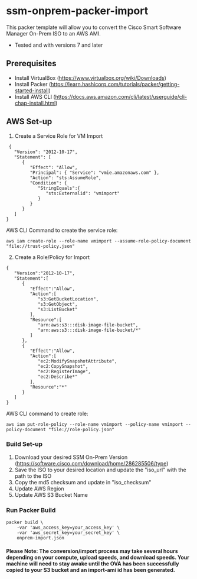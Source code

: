 # ssm-onprem-packer-import

This packer template will allow you to convert the Cisco Smart Software Manager On-Prem ISO to an AWS AMI.
* Tested and with versions 7 and later

## Prerequisites

- Install VirtualBox (https://www.virtualbox.org/wiki/Downloads)
- Install Packer (https://learn.hashicorp.com/tutorials/packer/getting-started-install)
- Install AWS CLI (https://docs.aws.amazon.com/cli/latest/userguide/cli-chap-install.html)

## AWS Set-up

1. Create a Service Role for VM Import
```
 {
   "Version": "2012-10-17",
   "Statement": [
      {
         "Effect": "Allow",
         "Principal": { "Service": "vmie.amazonaws.com" },
         "Action": "sts:AssumeRole",
         "Condition": {
            "StringEquals":{
               "sts:Externalid": "vmimport"
            }
         }
      }
   ]
}
```
AWS CLI Command to create the service role:
```
aws iam create-role --role-name vmimport --assume-role-policy-document "file://trust-policy.json"
```

2. Create a Role/Policy for Import
```
{
   "Version":"2012-10-17",
   "Statement":[
      {
         "Effect":"Allow",
         "Action":[
            "s3:GetBucketLocation",
            "s3:GetObject",
            "s3:ListBucket"
         ],
         "Resource":[
            "arn:aws:s3:::disk-image-file-bucket",
            "arn:aws:s3:::disk-image-file-bucket/*"
         ]
      },
      {
         "Effect":"Allow",
         "Action":[
            "ec2:ModifySnapshotAttribute",
            "ec2:CopySnapshot",
            "ec2:RegisterImage",
            "ec2:Describe*"
         ],
         "Resource":"*"
      }
   ]
}
```
AWS CLI command to create role:
```
aws iam put-role-policy --role-name vmimport --policy-name vmimport --policy-document "file://role-policy.json"
```

### Build Set-up

1. Download your desired SSM On-Prem Version (https://software.cisco.com/download/home/286285506/type)
2. Save the ISO to your desired location and update the "iso_url" with the path to the ISO
3. Copy the md5 checksum and update in "iso_checksum"
4. Update AWS Region
5. Update AWS S3 Bucket Name

### Run Packer Build

```
packer build \
    -var 'aws_access_key=your_access_key' \
    -var 'aws_secret_key=your_secret_key' \
    onprem-import.json
 ```

#### Please Note:  The conversion/import process may take several hours depending on your compute, upload speeds, and download speeds.  Your machine will need to stay awake until the OVA has been successfully copied to your S3 bucket and an import-ami id has been generated.  

 

